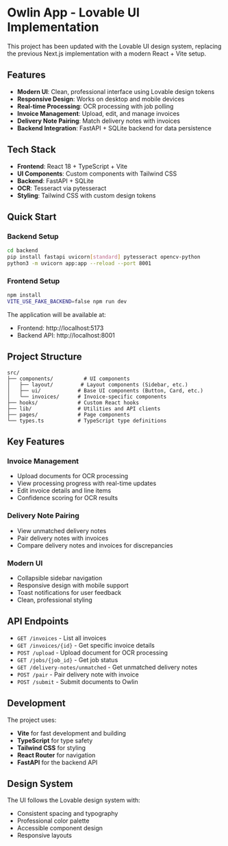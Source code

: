 # Owlin App - Lovable UI Implementation

This project has been updated with the Lovable UI design system, replacing the previous Next.js implementation with a modern React + Vite setup.

## Features

- **Modern UI**: Clean, professional interface using Lovable design tokens
- **Responsive Design**: Works on desktop and mobile devices
- **Real-time Processing**: OCR processing with job polling
- **Invoice Management**: Upload, edit, and manage invoices
- **Delivery Note Pairing**: Match delivery notes with invoices
- **Backend Integration**: FastAPI + SQLite backend for data persistence

## Tech Stack

- **Frontend**: React 18 + TypeScript + Vite
- **UI Components**: Custom components with Tailwind CSS
- **Backend**: FastAPI + SQLite
- **OCR**: Tesseract via pytesseract
- **Styling**: Tailwind CSS with custom design tokens

## Quick Start

### Backend Setup

```bash
cd backend
pip install fastapi uvicorn[standard] pytesseract opencv-python
python3 -m uvicorn app:app --reload --port 8001
```

### Frontend Setup

```bash
npm install
VITE_USE_FAKE_BACKEND=false npm run dev
```

The application will be available at:
- Frontend: http://localhost:5173
- Backend API: http://localhost:8001

## Project Structure

```
src/
├── components/          # UI components
│   ├── layout/         # Layout components (Sidebar, etc.)
│   ├── ui/            # Base UI components (Button, Card, etc.)
│   └── invoices/      # Invoice-specific components
├── hooks/             # Custom React hooks
├── lib/               # Utilities and API clients
├── pages/             # Page components
└── types.ts           # TypeScript type definitions
```

## Key Features

### Invoice Management
- Upload documents for OCR processing
- View processing progress with real-time updates
- Edit invoice details and line items
- Confidence scoring for OCR results

### Delivery Note Pairing
- View unmatched delivery notes
- Pair delivery notes with invoices
- Compare delivery notes and invoices for discrepancies

### Modern UI
- Collapsible sidebar navigation
- Responsive design with mobile support
- Toast notifications for user feedback
- Clean, professional styling

## API Endpoints

- `GET /invoices` - List all invoices
- `GET /invoices/{id}` - Get specific invoice details
- `POST /upload` - Upload document for OCR processing
- `GET /jobs/{job_id}` - Get job status
- `GET /delivery-notes/unmatched` - Get unmatched delivery notes
- `POST /pair` - Pair delivery note with invoice
- `POST /submit` - Submit documents to Owlin

## Development

The project uses:
- **Vite** for fast development and building
- **TypeScript** for type safety
- **Tailwind CSS** for styling
- **React Router** for navigation
- **FastAPI** for the backend API

## Design System

The UI follows the Lovable design system with:
- Consistent spacing and typography
- Professional color palette
- Accessible component design
- Responsive layouts
